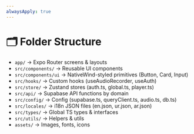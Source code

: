 ```yaml
---
alwaysApply: true
---
```

# 🗂 Folder Structure

- `app/` → Expo Router screens & layouts
- `src/components/` → Reusable UI components
- `src/components/ui` → NativeWind-styled primitives (Button, Card, Input)
- `src/hooks/` → Custom hooks (useAudioRecorder, useAuth)
- `src/store/` → Zustand stores (auth.ts, global.ts, player.ts)
- `src/api/` → Supabase API functions by domain
- `src/config/` → Config (supabase.ts, queryClient.ts, audio.ts, db.ts)
- `src/locales/` → i18n JSON files (en.json, ur.json, ar.json)
- `src/types/` → Global TS types & interfaces
- `src/utils/` → Helpers & utils
- `assets/` → Images, fonts, icons
